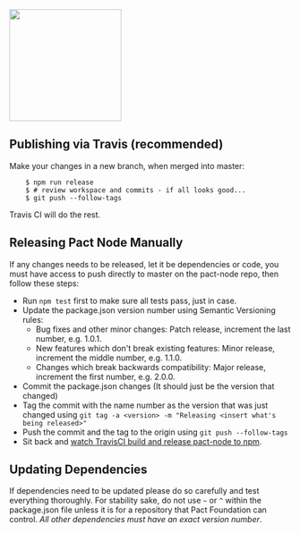 <img src="https://raw.githubusercontent.com/pact-foundation/pact-logo/master/media/logo-black.png" width="200">

## Publishing via Travis (recommended)

Make your changes in a new branch, when merged into master:

        $ npm run release
        $ # review workspace and commits - if all looks good...
        $ git push --follow-tags

Travis CI will do the rest.

## Releasing Pact Node Manually

If any changes needs to be released, let it be dependencies or code, you must have access to push directly to master on the pact-node repo, then follow these steps:

 - Run `npm test` first to make sure all tests pass, just in case.
 - Update the package.json version number using Semantic Versioning rules:
   - Bug fixes and other minor changes: Patch release, increment the last number, e.g. 1.0.1.
   - New features which don't break existing features: Minor release, increment the middle number, e.g. 1.1.0.
   - Changes which break backwards compatibility: Major release, increment the first number, e.g. 2.0.0.
 - Commit the package.json changes (It should just be the version that changed)
 - Tag the commit with the name number as the version that was just changed using `git tag -a <version> -m "Releasing <insert what's being released>"`
 - Push the commit and the tag to the origin using `git push --follow-tags`
 - Sit back and [watch TravisCI build and release pact-node to npm](https://travis-ci.org/pact-foundation/pact-node).

## Updating Dependencies

If dependencies need to be updated please do so carefully and test everything thoroughly.  For stability sake, do not use `~` or `^` within the package.json file unless it is for a repository that Pact Foundation can control.  _All other dependencies must have an exact version number_.
